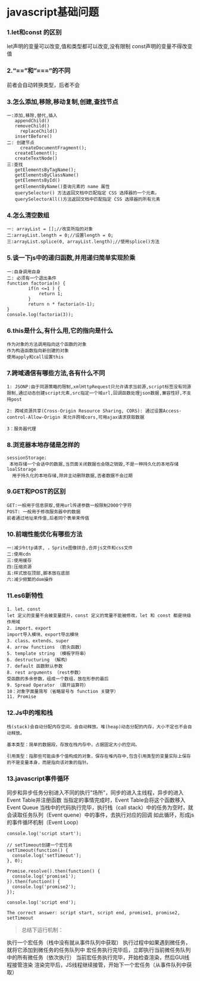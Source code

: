 # javascript基础问题

### 1.let和const 的区别

let声明的变量可以改变,值和类型都可以改变,没有限制
const声明的变量不得改变值

### 2.“==”和”===”的不同
前者会自动转换类型，后者不会

### 3.怎么添加,移除,移动复制,创建,查找节点

```
一:添加,移除,替代,插入
   appendChild()
   removeChild()
	 replaceChild()
   insertBefore()
二: 创建节点
	 createDocumentFragment();
   createElement();
   createTextNode()
三:查找
   getElementsByTagName();
   getElementsByClassName()
   getElementsById()
   getElementByName()查询元素的 name 属性
   querySelector() 方法返回文档中匹配指定 CSS 选择器的一个元素。
   querySelectorAll()方法返回文档中匹配指定 CSS 选择器的所有元素
```


### 4.怎么清空数组
```
一: arrayList = [];//改变所指的对象
二:arrayList.length = 0;//设置length = 0;
三:arrayList.splice(0, arrayList.length);//使用splice()方法
```

### 5.谈一下js中的递归函数,并用递归简单实现阶乘 
```
一:自身调用自身
二: 必须有一个退出条件
function factoria(n) {
		if(n <=1 ) {
			return 1;
		}
		return n * factoria(n-1);
}
console.log(factoria(3));
```

### 6.this是什么,有什么用,它的指向是什么

```
作为对象的方法调用指向这个函数的对象
作为构造函数指向新创建的对象
使用apply和call设置this 
```

### 7.跨域通信有哪些方法,各有什么不同

```
1: JSONP:由于同源策略的限制,xmlHttpRequest只允许请求当前源,script标签没有同源限制,通过动态创建script元素,src指定一个域url,回调函数处理json数据,兼容性好,不支持post

2: 跨域资源共享(Cross-Origin Resource Sharing, CORS): 通过设置Access-control-Allow-Origin 来允许跨域cors,可用ajax请求获取数据

3：服务器代理
```

### 8.浏览器本地存储是怎样的

```
sessionStorage:
 本地存储一个会话中的数据,当页面关闭数据也会随之销毁,不是一种持久化的本地存储
loalStorage
  用于持久化的本地存储,除非主动删除数据,否者数据不会过期
```

### 9.GET和POST的区别

```
GET:一般用于信息获取,使用url传递参数一般限制2000个字符
POST: 一般用于修改服务器中的数据
前者通过地址来传值,后者同个表单来传值
```

### 10.前端性能优化有哪些方法
```
一:减少http请求, ，Sprite图像拼合,合并js文件和css文件
二:使用cdn
三:使用缓存
四:压缩资源
五:样式放在顶部,脚本放在底部
六:减少频繁的dom操作
```

### 11.es6新特性

```
1. let、const
let 定义的变量不会被变量提升，const 定义的常量不能被修改，let 和 const 都是块级作用域
2. import、export
import导入模块、export导出模块
3. class、extends、super
4. arrow functions （箭头函数）
5. template string （模板字符串）
6. destructuring （解构）
7. default 函数默认参数
8. rest arguments （rest参数）
受函数的多余参数，组成一个数组，放在形参的最后
9. Spread Operator （展开运算符）
10：对象字面量简写（省略冒号与 function 关键字）
11. Promise
```

### 12.Js中的堆和栈

```
栈(stack)会自动分配内存空间，会自动释放。堆(heap)动态分配的内存，大小不定也不会自动释放。

基本类型：简单的数据段，存放在栈内存中，占据固定大小的空间。

引用类型：指那些可能由多个值构成的对象，保存在堆内存中,包含引用类型的变量实际上保存的不是变量本身，而是指向该对象的指针。
```

### 13.javascript事件循环

同步和异步任务分别进入不同的执行"场所"，同步的进入主线程，异步的进入Event Table并注册函数
当指定的事情完成时，Event Table会将这个函数移入Event Queue
当栈中的代码执行完毕，执行栈（call stack）中的任务为空时，就会读取任务队列（Event quene）中的事件，去执行对应的回调
如此循环，形成js的事件循环机制（Event Loop）

```
console.log('script start');

// setTimeout创建一个宏任务
setTimeout(function() {
  console.log('setTimeout');
}, 0);

Promise.resolve().then(function() {
  console.log('promise1');
}).then(function() {
  console.log('promise2');
});

console.log('script end');

```
`The correct answer: script start, script end, promise1, promise2, setTimeout`
>总结下运行机制：

执行一个宏任务（栈中没有就从事件队列中获取）
执行过程中如果遇到微任务，就将它添加到微任务的任务队列中
宏任务执行完毕后，立即执行当前微任务队列中的所有微任务（依次执行）
当前宏任务执行完毕，开始检查渲染，然后GUI线程接管渲染
渲染完毕后，JS线程继续接管，开始下一个宏任务（从事件队列中获取）
